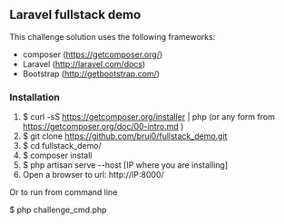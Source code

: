 ## Laravel fullstack demo

This challenge solution uses the following frameworks:

* composer (https://getcomposer.org/)
* Laravel (http://laravel.com/docs)
* Bootstrap (http://getbootstrap.com/)

### Installation

1. $ curl -sS https://getcomposer.org/installer | php (or any form from https://getcomposer.org/doc/00-intro.md )
2. $ git clone https://github.com/bruj0/fullstack_demo.git
3. $ cd fullstack_demo/
4. $ composer install
5. $ php artisan  serve --host [IP where you are installing]
6. Open a browser to url: http://IP:8000/

Or to run from command line

 $ php challenge_cmd.php
 
 